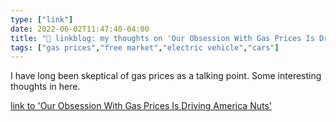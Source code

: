 ```yaml
---
type: ["link"]
date: 2022-06-02T11:47:40-04:00
title: "🔗 linkblog: my thoughts on 'Our Obsession With Gas Prices Is Driving America Nuts'"
tags: ["gas prices","free market","electric vehicle","cars"]
---
```

I have long been skeptical of gas prices as a talking point. Some interesting thoughts in here.
 

[link to 'Our Obsession With Gas Prices Is Driving America Nuts'](https://www.vice.com/en/article/bvnww5/our-obsession-with-gas-prices-is-driving-america-nuts)
